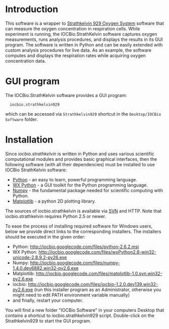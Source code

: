 # Introduction #

This software is a wrapper to [Strathkelvin 929 Oxygen System](http://www.strathkelvin.com/biomedical/928.asp) software that can measure the oxygen concentration in respiration cells.
While experiment is running, the IOCBio.StrathKelvin software captures oxygen measurements, runs analysis procedures, and displays the results in its GUI program.
The software is written in Python and can be easily extended with custom analysis procedures for live data. As an example, the software computes
and displays the respiration rates while acquiring oxygen concentration data.

# GUI program #

The IOCBio.StrathKelvin software provides a GUI program:
```
  iocbio.strathkelvin929
```
which can be accessed via `Strathkelvin929` shortcut in the `Desktop/IOCBio Software` folder.

# Installation #

Since _iocbio.strathkelvin_ is written in Python and uses various scientific computational modules and provides basic graphical interfaces, then the following software (with all their dependencies) must be installed to use IOCBio StrathKelvin software:

  * [Python](http://www.python.org/) - an easy to learn, powerful programming language.
  * [WX Python](http://www.wxpython.org/) - a GUI toolkit for the Python programming language.
  * [Numpy](http://www.numpy.org/) - the fundamental package needed for scientific computing with Python.
  * [Matplotlib](http://matplotlib.sourceforge.net/) - a python 2D plotting library.

The sources of iocbio.strathkelvin is available via [SVN](http://code.google.com/p/iocbio/source/list) and HTTP. Note that iocbio.strathkelvin requires Python 2.5 or newer.

To ease the process of installing required software for Windows users, below we provide direct links to the corresponding installers. The installers should be executed in the given order:

  * Python: http://iocbio.googlecode.com/files/python-2.6.2.msi
  * WX Python: http://iocbio.googlecode.com/files/wxPython2.8-win32-unicode-2.8.9.2-py26.exe
  * Numpy: http://iocbio.googlecode.com/files/numpy-1.4.0.dev6882.win32-py2.6.exe
  * Matplotlib: http://iocbio.googlecode.com/files/matplotlib-1.0.svn.win32-py2.6.exe
  * iocbio: http://iocbio.googlecode.com/files/iocbio-1.2.0.dev139.win32-py2.6.exe (run this installer program as an Administrator, otherwise you might need to edit PATH environment variable manually)
  * and finally, restart your computer.

You will find a new folder "IOCBio Software" in your computers Desktop that contains a shortcut to iocbio.strathkelvin929 script. Double-click on the Strathkelvin929 to start the GUI program.